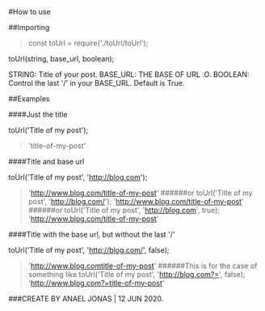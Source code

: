 #How to use

##Importing

> const toUrl = require('./toUrl/toUrl');

toUrl(string, base_url, boolean);

STRING: Title of your post.
BASE_URL: THE BASE OF URL :O.
BOOLEAN: Control the last '/' in your BASE_URL. Default is True.

##Examples

####Just the title

toUrl('Title of my post');
> 'title-of-my-post'

####Title and base url

toUrl('Title of my post', 'http://blog.com');
> 'http://www.blog.com/title-of-my-post'
######or
toUrl('Title of my post', 'http://blog.com/');
> 'http://www.blog.com/title-of-my-post'
######or
toUrl('Title of my post', 'http://blog.com', true);
> 'http://www.blog.com/title-of-my-post'

####Title with the base url, but without the last '/'

toUrl('Title of my post', 'http://blog.com/', false);
> 'http://www.blog.comtitle-of-my-post'
######This is for the case of something like
toUrl('Title of my post', 'http://blog.com?=', false);
> 'http://www.blog.com?=title-of-my-post'

###CREATE BY ANAEL JONAS | 12 JUN 2020.